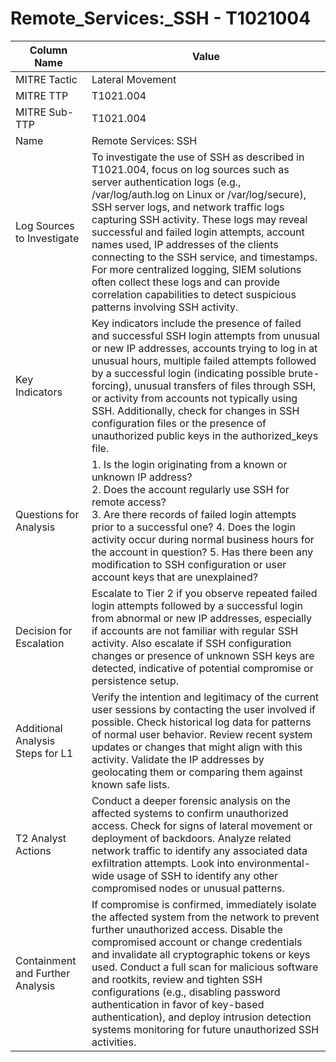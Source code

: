 # Remote_Services:_SSH - T1021004

| Column Name | Value |
|-------------|-------|
| MITRE Tactic | Lateral Movement |
| MITRE TTP | T1021.004 |
| MITRE Sub-TTP | T1021.004 |
| Name | Remote Services: SSH |
| Log Sources to Investigate | To investigate the use of SSH as described in T1021.004, focus on log sources such as server authentication logs (e.g., /var/log/auth.log on Linux or /var/log/secure), SSH server logs, and network traffic logs capturing SSH activity. These logs may reveal successful and failed login attempts, account names used, IP addresses of the clients connecting to the SSH service, and timestamps. For more centralized logging, SIEM solutions often collect these logs and can provide correlation capabilities to detect suspicious patterns involving SSH activity. |
| Key Indicators | Key indicators include the presence of failed and successful SSH login attempts from unusual or new IP addresses, accounts trying to log in at unusual hours, multiple failed attempts followed by a successful login (indicating possible brute-forcing), unusual transfers of files through SSH, or activity from accounts not typically using SSH. Additionally, check for changes in SSH configuration files or the presence of unauthorized public keys in the authorized_keys file. |
| Questions for Analysis | 1. Is the login originating from a known or unknown IP address?<br>2. Does the account regularly use SSH for remote access?<br>3. Are there records of failed login attempts prior to a successful one? 4. Does the login activity occur during normal business hours for the account in question? 5. Has there been any modification to SSH configuration or user account keys that are unexplained? |
| Decision for Escalation | Escalate to Tier 2 if you observe repeated failed login attempts followed by a successful login from abnormal or new IP addresses, especially if accounts are not familiar with regular SSH activity. Also escalate if SSH configuration changes or presence of unknown SSH keys are detected, indicative of potential compromise or persistence setup. |
| Additional Analysis Steps for L1 | Verify the intention and legitimacy of the current user sessions by contacting the user involved if possible. Check historical log data for patterns of normal user behavior. Review recent system updates or changes that might align with this activity. Validate the IP addresses by geolocating them or comparing them against known safe lists. |
| T2 Analyst Actions | Conduct a deeper forensic analysis on the affected systems to confirm unauthorized access. Check for signs of lateral movement or deployment of backdoors. Analyze related network traffic to identify any associated data exfiltration attempts. Look into environmental-wide usage of SSH to identify any other compromised nodes or unusual patterns. |
| Containment and Further Analysis | If compromise is confirmed, immediately isolate the affected system from the network to prevent further unauthorized access. Disable the compromised account or change credentials and invalidate all cryptographic tokens or keys used. Conduct a full scan for malicious software and rootkits, review and tighten SSH configurations (e.g., disabling password authentication in favor of key-based authentication), and deploy intrusion detection systems monitoring for future unauthorized SSH activities. |
